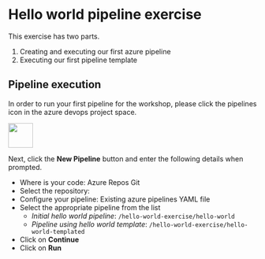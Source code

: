 # Hello world pipeline exercise

This exercise has two parts.

1. Creating and executing our first azure pipeline
2. Executing our first pipeline template

## Pipeline execution

In order to run your first pipeline for the workshop, please click the
pipelines icon in the azure devops project space.

<img src='https://azurecomcdn.azureedge.net/cvt-29bb5b361a30509ed9e5daf51ad1318c032a10805d9ab60ea21edf9042d6f872/images/shared/services/devops/pipelines-icon-80.png' width='50px' height='50px' />

Next, click the **New Pipeline** button and enter the following details when prompted.

- Where is your code: Azure Repos Git
- Select the repository: <THE-NAME-OF-YOUR-REPOSITORY>
- Configure your pipeline: Existing azure pipelines YAML file
- Select the appropriate pipeline from the list
  - _Initial hello world pipeline_: `/hello-world-exercise/hello-world`
  - _Pipeline using hello world template_: `/hello-world-exercise/hello-world-templated`
- Click on **Continue**
- Click on **Run**

